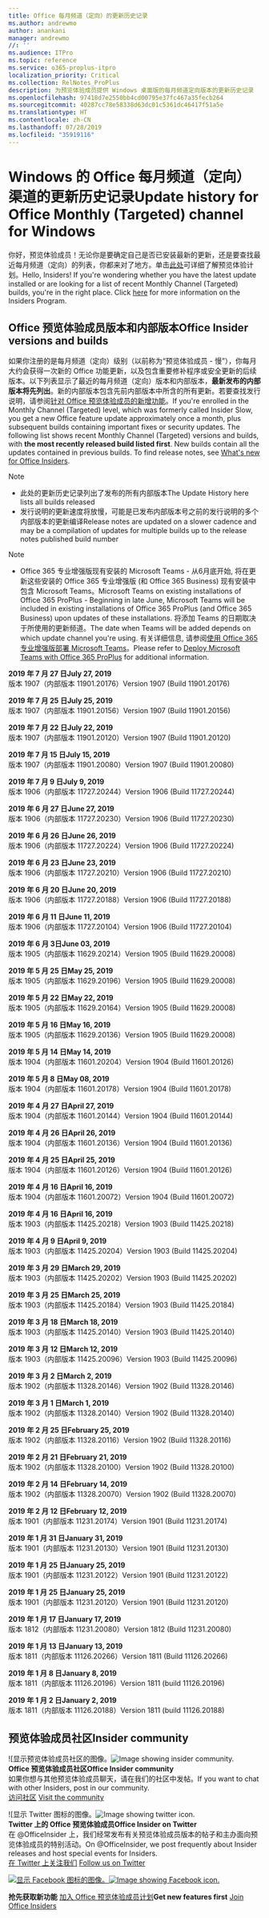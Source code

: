 ```yaml
---
title: Office 每月频道（定向）的更新历史记录
ms.author: andrewmo
author: anankani
manager: andrewmo
//: ''
ms.audience: ITPro
ms.topic: reference
ms.service: o365-proplus-itpro
localization_priority: Critical
ms.collection: RelNotes_ProPlus
description: 为预览体验成员提供 Windows 桌面版的每月频道定向版本的更新历史记录
ms.openlocfilehash: 97418d7e2550bb4cd00795e37fc467a35fecb264
ms.sourcegitcommit: 40287cc78e58338d63dc01c5361dc46417f51a5e
ms.translationtype: HT
ms.contentlocale: zh-CN
ms.lasthandoff: 07/28/2019
ms.locfileid: "35919116"
---
```

# <a name="update-history-for-office-monthly-targeted-channel-for-windows"></a><span data-ttu-id="d90e3-103">Windows 的 Office 每月频道（定向）渠道的更新历史记录</span><span class="sxs-lookup"><span data-stu-id="d90e3-103">Update history for Office Monthly (Targeted) channel for Windows</span></span>

<span data-ttu-id="d90e3-p101">你好，预览体验成员！无论你是要确定自己是否已安装最新的更新，还是要查找最近每月频道（定向）的列表，你都来对了地方。单击[此处](https://insider.office.com/)可详细了解预览体验计划。</span><span class="sxs-lookup"><span data-stu-id="d90e3-p101">Hello, Insiders! If you're wondering whether you have the latest update installed or are looking for a list of recent Monthly Channel (Targeted) builds, you're in the right place. Click [here](https://insider.office.com/) for more information on the Insiders Program.</span></span>

## <a name="office-insider-versions-and-builds"></a><span data-ttu-id="d90e3-107">Office 预览体验成员版本和内部版本</span><span class="sxs-lookup"><span data-stu-id="d90e3-107">Office Insider versions and builds</span></span>

<span data-ttu-id="d90e3-p102">如果你注册的是每月频道（定向）级别（以前称为“预览体验成员 - 慢”），你每月大约会获得一次新的 Office 功能更新，以及包含重要修补程序或安全更新的后续版本。以下列表显示了最近的每月频道（定向）版本和内部版本，**最新发布的内部版本将先列出**。新的内部版本包含先前内部版本中所含的所有更新。若要查找发行说明，请参阅[针对 Office 预览体验成员的新增功能](https://support.office.com/zh-CN/article/what-s-new-for-office-insiders-c152d1e2-96ff-4ce9-8c14-e74e13847a24)。</span><span class="sxs-lookup"><span data-stu-id="d90e3-p102">If you're enrolled in the Monthly Channel (Targeted) level, which was formerly called Insider Slow, you get a new Office feature update approximately once a month, plus subsequent builds containing important fixes or security updates. The following list shows recent Monthly Channel (Targeted) versions and builds, with **the most recently released build listed first**. New builds contain all the updates contained in previous builds. To find release notes, see [What's new for Office Insiders](https://support.office.com/zh-CN/article/what-s-new-for-office-insiders-c152d1e2-96ff-4ce9-8c14-e74e13847a24).</span></span>

> [!NOTE]
> - <span data-ttu-id="d90e3-112">此处的更新历史记录列出了发布的所有内部版本</span><span class="sxs-lookup"><span data-stu-id="d90e3-112">The Update History here lists all builds released</span></span>
> - <span data-ttu-id="d90e3-113">发行说明的更新速度将放慢，可能是已发布内部版本号之前的发行说明的多个内部版本的更新编译</span><span class="sxs-lookup"><span data-stu-id="d90e3-113">Release notes are updated on a slower cadence and may be a compilation of updates for multiple builds up to the release notes published build number</span></span>

 > [!NOTE]
> - <span data-ttu-id="d90e3-114">Office 365 专业增强版现有安装的 Microsoft Teams - 从6月底开始, 将在更新这些安装的 Office 365 专业增强版 (和 Office 365 Business) 现有安装中包含 Microsoft Teams。</span><span class="sxs-lookup"><span data-stu-id="d90e3-114">Microsoft Teams on existing installations of Office 365 ProPlus - Beginning in late June, Microsoft Teams will be included in existing installations of Office 365 ProPlus (and Office 365 Business) upon updates of these installations.</span></span> <span data-ttu-id="d90e3-115">将添加 Teams 的日期取决于所使用的更新频道。</span><span class="sxs-lookup"><span data-stu-id="d90e3-115">The date when Teams will be added depends on which update channel you're using.</span></span> <span data-ttu-id="d90e3-116">有关详细信息, 请参阅[使用 Office 365 专业增强版部署 Microsoft Teams](https://docs.microsoft.com/zh-CN/deployoffice/teams-install)。</span><span class="sxs-lookup"><span data-stu-id="d90e3-116">Please refer to [Deploy Microsoft Teams with Office 365 ProPlus](https://docs.microsoft.com/zh-CN/deployoffice/teams-install) for additional information.</span></span>

[//]: # (请勿移除)

<span data-ttu-id="d90e3-118">**2019 年 7 月 27 日**</span><span class="sxs-lookup"><span data-stu-id="d90e3-118">**July 27, 2019**</span></span><br/>
<span data-ttu-id="d90e3-119">版本 1907（内部版本 11901.20176）</span><span class="sxs-lookup"><span data-stu-id="d90e3-119">Version 1907 (Build 11901.20176)</span></span><br/>

<span data-ttu-id="d90e3-120">**2019 年 7 月 25 日**</span><span class="sxs-lookup"><span data-stu-id="d90e3-120">**July 25, 2019**</span></span><br/>
<span data-ttu-id="d90e3-121">版本 1907（内部版本 11901.20156）</span><span class="sxs-lookup"><span data-stu-id="d90e3-121">Version 1907 (Build 11901.20156)</span></span><br/>

<span data-ttu-id="d90e3-122">**2019 年 7 月 22 日**</span><span class="sxs-lookup"><span data-stu-id="d90e3-122">**July 22, 2019**</span></span><br/>
<span data-ttu-id="d90e3-123">版本 1907（内部版本 11901.20120）</span><span class="sxs-lookup"><span data-stu-id="d90e3-123">Version 1907 (Build 11901.20120)</span></span><br/>

<span data-ttu-id="d90e3-124">**2019 年 7 月 15 日**</span><span class="sxs-lookup"><span data-stu-id="d90e3-124">**July 15, 2019**</span></span><br/>
<span data-ttu-id="d90e3-125">版本 1907（内部版本 11901.20080）</span><span class="sxs-lookup"><span data-stu-id="d90e3-125">Version 1907 (Build 11901.20080)</span></span><br/>

<span data-ttu-id="d90e3-126">**2019 年 7 月 9 日**</span><span class="sxs-lookup"><span data-stu-id="d90e3-126">**July 9, 2019**</span></span><br/>
<span data-ttu-id="d90e3-127">版本 1906（内部版本 11727.20244）</span><span class="sxs-lookup"><span data-stu-id="d90e3-127">Version 1906 (Build 11727.20244)</span></span><br/>

<span data-ttu-id="d90e3-128">**2019 年 6 月 27 日**</span><span class="sxs-lookup"><span data-stu-id="d90e3-128">**June 27, 2019**</span></span><br/>
<span data-ttu-id="d90e3-129">版本 1906（内部版本 11727.20230）</span><span class="sxs-lookup"><span data-stu-id="d90e3-129">Version 1906 (Build 11727.20230)</span></span><br/>

<span data-ttu-id="d90e3-130">**2019 年 6 月 26 日**</span><span class="sxs-lookup"><span data-stu-id="d90e3-130">**June 26, 2019**</span></span><br/>
<span data-ttu-id="d90e3-131">版本 1906（内部版本 11727.20224）</span><span class="sxs-lookup"><span data-stu-id="d90e3-131">Version 1906 (Build 11727.20224)</span></span><br/>

<span data-ttu-id="d90e3-132">**2019 年 6 月 23 日**</span><span class="sxs-lookup"><span data-stu-id="d90e3-132">**June 23, 2019**</span></span><br/>
<span data-ttu-id="d90e3-133">版本 1906（内部版本 11727.20210）</span><span class="sxs-lookup"><span data-stu-id="d90e3-133">Version 1906 (Build 11727.20210)</span></span><br/>

<span data-ttu-id="d90e3-134">**2019 年 6 月 20 日**</span><span class="sxs-lookup"><span data-stu-id="d90e3-134">**June 20, 2019**</span></span><br/>
<span data-ttu-id="d90e3-135">版本 1906（内部版本 11727.20188）</span><span class="sxs-lookup"><span data-stu-id="d90e3-135">Version 1906 (Build 11727.20188)</span></span><br/>

<span data-ttu-id="d90e3-136">**2019 年 6 月 11 日**</span><span class="sxs-lookup"><span data-stu-id="d90e3-136">**June 11, 2019**</span></span><br/>
<span data-ttu-id="d90e3-137">版本 1906（内部版本 11727.20104）</span><span class="sxs-lookup"><span data-stu-id="d90e3-137">Version 1906 (Build 11727.20104)</span></span><br/>

<span data-ttu-id="d90e3-138">**2019 年 6 月 3日**</span><span class="sxs-lookup"><span data-stu-id="d90e3-138">**June 03, 2019**</span></span><br/>
<span data-ttu-id="d90e3-139">版本 1905（内部版本 11629.20214）</span><span class="sxs-lookup"><span data-stu-id="d90e3-139">Version 1905 (Build 11629.20008)</span></span><br/>

<span data-ttu-id="d90e3-140">**2019 年 5 月 25 日**</span><span class="sxs-lookup"><span data-stu-id="d90e3-140">**May 25, 2019**</span></span><br/>
<span data-ttu-id="d90e3-141">版本 1905（内部版本 11629.20196）</span><span class="sxs-lookup"><span data-stu-id="d90e3-141">Version 1905 (Build 11629.20008)</span></span><br/>

<span data-ttu-id="d90e3-142">**2019 年 5 月 22 日**</span><span class="sxs-lookup"><span data-stu-id="d90e3-142">**May 22, 2019**</span></span><br/> <span data-ttu-id="d90e3-143">版本 1905（内部版本 11629.20164）</span><span class="sxs-lookup"><span data-stu-id="d90e3-143">Version 1905 (Build 11629.20008)</span></span><br/>

<span data-ttu-id="d90e3-144">**2019 年 5 月 16 日**</span><span class="sxs-lookup"><span data-stu-id="d90e3-144">**May 16, 2019**</span></span><br/>
<span data-ttu-id="d90e3-145">版本 1905（内部版本 11629.20136）</span><span class="sxs-lookup"><span data-stu-id="d90e3-145">Version 1905 (Build 11629.20008)</span></span><br/>

<span data-ttu-id="d90e3-146">**2019 年 5 月 14 日**</span><span class="sxs-lookup"><span data-stu-id="d90e3-146">**May 14, 2019**</span></span><br/>
<span data-ttu-id="d90e3-147">版本 1904（内部版本 11601.20204）</span><span class="sxs-lookup"><span data-stu-id="d90e3-147">Version 1904 (Build 11601.20126)</span></span><br/>

<span data-ttu-id="d90e3-148">**2019 年 5 月 8 日**</span><span class="sxs-lookup"><span data-stu-id="d90e3-148">**May 08, 2019**</span></span><br/>
<span data-ttu-id="d90e3-149">版本 1904（内部版本 11601.20178）</span><span class="sxs-lookup"><span data-stu-id="d90e3-149">Version 1904 (Build 11601.20178)</span></span><br/>

<span data-ttu-id="d90e3-150">**2019 年 4 月 27 日**</span><span class="sxs-lookup"><span data-stu-id="d90e3-150">**April 27, 2019**</span></span><br/>
<span data-ttu-id="d90e3-151">版本 1904（内部版本 11601.20144）</span><span class="sxs-lookup"><span data-stu-id="d90e3-151">Version 1904 (Build 11601.20144)</span></span><br/>

<span data-ttu-id="d90e3-152">**2019 年 4 月 26 日**</span><span class="sxs-lookup"><span data-stu-id="d90e3-152">**April 26, 2019**</span></span><br/>
<span data-ttu-id="d90e3-153">版本 1904（内部版本 11601.20136）</span><span class="sxs-lookup"><span data-stu-id="d90e3-153">Version 1904 (Build 11601.20136)</span></span><br/>

<span data-ttu-id="d90e3-154">**2019 年 4 月 25 日**</span><span class="sxs-lookup"><span data-stu-id="d90e3-154">**April 25, 2019**</span></span><br/>
<span data-ttu-id="d90e3-155">版本 1904（内部版本 11601.20126）</span><span class="sxs-lookup"><span data-stu-id="d90e3-155">Version 1904 (Build 11601.20126)</span></span><br/>

<span data-ttu-id="d90e3-156">**2019 年 4 月 16 日**</span><span class="sxs-lookup"><span data-stu-id="d90e3-156">**April 16, 2019**</span></span><br/>
<span data-ttu-id="d90e3-157">版本 1904（内部版本 11601.20072）</span><span class="sxs-lookup"><span data-stu-id="d90e3-157">Version 1904 (Build 11601.20072)</span></span><br/>

<span data-ttu-id="d90e3-158">**2019 年 4 月 16 日**</span><span class="sxs-lookup"><span data-stu-id="d90e3-158">**April 16, 2019**</span></span><br/>
<span data-ttu-id="d90e3-159">版本 1903（内部版本 11425.20218）</span><span class="sxs-lookup"><span data-stu-id="d90e3-159">Version 1903 (Build 11425.20218)</span></span><br/>

<span data-ttu-id="d90e3-160">**2019 年 4 月 9 日**</span><span class="sxs-lookup"><span data-stu-id="d90e3-160">**April 9, 2019**</span></span><br/>
<span data-ttu-id="d90e3-161">版本 1903（内部版本 11425.20204）</span><span class="sxs-lookup"><span data-stu-id="d90e3-161">Version 1903 (Build 11425.20204)</span></span><br/>

<span data-ttu-id="d90e3-162">**2019 年 3 月 29 日**</span><span class="sxs-lookup"><span data-stu-id="d90e3-162">**March 29, 2019**</span></span><br/> <span data-ttu-id="d90e3-163">版本 1903（内部版本 11425.20202）</span><span class="sxs-lookup"><span data-stu-id="d90e3-163">Version 1903 (Build 11425.20202)</span></span><br/>

<span data-ttu-id="d90e3-164">**2019 年 3 月 25 日**</span><span class="sxs-lookup"><span data-stu-id="d90e3-164">**March 25, 2019**</span></span><br/> <span data-ttu-id="d90e3-165">版本 1903（内部版本 11425.20184）</span><span class="sxs-lookup"><span data-stu-id="d90e3-165">Version 1903 (Build 11425.20184)</span></span><br/>

<span data-ttu-id="d90e3-166">**2019 年 3 月 18 日**</span><span class="sxs-lookup"><span data-stu-id="d90e3-166">**March 18, 2019**</span></span><br/> <span data-ttu-id="d90e3-167">版本 1903（内部版本 11425.20140）</span><span class="sxs-lookup"><span data-stu-id="d90e3-167">Version 1903 (Build 11425.20140)</span></span><br/>

<span data-ttu-id="d90e3-168">**2019 年 3 月 12 日**</span><span class="sxs-lookup"><span data-stu-id="d90e3-168">**March 12, 2019**</span></span><br/> <span data-ttu-id="d90e3-169">版本 1903（内部版本 11425.20096）</span><span class="sxs-lookup"><span data-stu-id="d90e3-169">Version 1903 (Build 11425.20096)</span></span><br/>

<span data-ttu-id="d90e3-170">**2019 年 3 月 2 日**</span><span class="sxs-lookup"><span data-stu-id="d90e3-170">**March 2, 2019**</span></span><br/> <span data-ttu-id="d90e3-171">版本 1902（内部版本 11328.20146）</span><span class="sxs-lookup"><span data-stu-id="d90e3-171">Version 1902 (Build 11328.20146)</span></span><br/>

<span data-ttu-id="d90e3-172">**2019 年 3 月 1 日**</span><span class="sxs-lookup"><span data-stu-id="d90e3-172">**March 1, 2019**</span></span><br/> <span data-ttu-id="d90e3-173">版本 1902（内部版本 11328.20140）</span><span class="sxs-lookup"><span data-stu-id="d90e3-173">Version 1902 (Build 11328.20140)</span></span><br/>

<span data-ttu-id="d90e3-174">**2019 年 2 月 25 日**</span><span class="sxs-lookup"><span data-stu-id="d90e3-174">**February 25, 2019**</span></span><br/> <span data-ttu-id="d90e3-175">版本 1902（内部版本 11328.20116）</span><span class="sxs-lookup"><span data-stu-id="d90e3-175">Version 1902 (Build 11328.20116)</span></span><br/>

<span data-ttu-id="d90e3-176">**2019 年 2 月 21 日**</span><span class="sxs-lookup"><span data-stu-id="d90e3-176">**February 21, 2019**</span></span><br/> <span data-ttu-id="d90e3-177">版本 1902（内部版本 11328.20100）</span><span class="sxs-lookup"><span data-stu-id="d90e3-177">Version 1902 (Build 11328.20100)</span></span><br/>

<span data-ttu-id="d90e3-178">**2019 年 2 月 14 日**</span><span class="sxs-lookup"><span data-stu-id="d90e3-178">**February 14, 2019**</span></span><br/> <span data-ttu-id="d90e3-179">版本 1902（内部版本 11328.20070）</span><span class="sxs-lookup"><span data-stu-id="d90e3-179">Version 1902 (Build 11328.20070)</span></span><br/>

<span data-ttu-id="d90e3-180">**2019 年 2 月 12 日**</span><span class="sxs-lookup"><span data-stu-id="d90e3-180">**February 12, 2019**</span></span><br/> <span data-ttu-id="d90e3-181">版本 1901（内部版本 11231.20174）</span><span class="sxs-lookup"><span data-stu-id="d90e3-181">Version 1901 (Build 11231.20174)</span></span><br/>

<span data-ttu-id="d90e3-182">**2019 年 1 月 31 日**</span><span class="sxs-lookup"><span data-stu-id="d90e3-182">**January 31, 2019**</span></span><br/> <span data-ttu-id="d90e3-183">版本 1901（内部版本 11231.20130）</span><span class="sxs-lookup"><span data-stu-id="d90e3-183">Version 1901 (Build 11231.20130)</span></span><br/> 

<span data-ttu-id="d90e3-184">**2019 年 1 月 25 日**</span><span class="sxs-lookup"><span data-stu-id="d90e3-184">**January 25, 2019**</span></span><br/> <span data-ttu-id="d90e3-185">版本 1901（内部版本 11231.20122）</span><span class="sxs-lookup"><span data-stu-id="d90e3-185">Version 1901 (Build 11231.20122)</span></span><br/> 

<span data-ttu-id="d90e3-186">**2019 年 1 月 25 日**</span><span class="sxs-lookup"><span data-stu-id="d90e3-186">**January 25, 2019**</span></span><br/> <span data-ttu-id="d90e3-187">版本 1901（内部版本 11231.20120）</span><span class="sxs-lookup"><span data-stu-id="d90e3-187">Version 1901 (Build 11231.20120)</span></span><br/> 

<span data-ttu-id="d90e3-188">**2019 年 1 月 17 日**</span><span class="sxs-lookup"><span data-stu-id="d90e3-188">**January 17, 2019**</span></span><br/> <span data-ttu-id="d90e3-189">版本 1812（内部版本 11231.20080）</span><span class="sxs-lookup"><span data-stu-id="d90e3-189">Version 1812 (Build 11231.20080)</span></span><br/> 

<span data-ttu-id="d90e3-190">**2019 年 1 月 13 日**</span><span class="sxs-lookup"><span data-stu-id="d90e3-190">**January 13, 2019**</span></span><br/> <span data-ttu-id="d90e3-191">版本 1811（内部版本 11126.20266）</span><span class="sxs-lookup"><span data-stu-id="d90e3-191">Version 1811 (Build 11126.20266)</span></span><br/>

<span data-ttu-id="d90e3-192">**2019 年 1 月 8 日**</span><span class="sxs-lookup"><span data-stu-id="d90e3-192">**January 8, 2019**</span></span><br/> <span data-ttu-id="d90e3-193">版本 1811（内部版本 11126.20196）</span><span class="sxs-lookup"><span data-stu-id="d90e3-193">Version 1811 (build 11126.20196)</span></span><br/> 

<span data-ttu-id="d90e3-194">**2019 年 1 月 2 日**</span><span class="sxs-lookup"><span data-stu-id="d90e3-194">**January 2, 2019**</span></span><br/> <span data-ttu-id="d90e3-195">版本 1811（内部版本 11126.20188）</span><span class="sxs-lookup"><span data-stu-id="d90e3-195">Version 1811 (build 11126.20188)</span></span><br/> 


## <a name="insider-community"></a><span data-ttu-id="d90e3-196">预览体验成员社区</span><span class="sxs-lookup"><span data-stu-id="d90e3-196">Insider community</span></span>

<span data-ttu-id="d90e3-197">![显示预览体验成员社区的图像。</span><span class="sxs-lookup"><span data-stu-id="d90e3-197">![Image showing insider community.</span></span> ](images/insidercommunity.png)<br/>
<span data-ttu-id="d90e3-198">**Office 预览体验成员社区**</span><span class="sxs-lookup"><span data-stu-id="d90e3-198">**Office Insider community**</span></span><br/> <span data-ttu-id="d90e3-199">如果你想与其他预览体验成员聊天，请在我们的社区中发帖。</span><span class="sxs-lookup"><span data-stu-id="d90e3-199">If you want to chat with other Insiders, post in our community.</span></span><br/><span data-ttu-id="d90e3-200"> 
[访问社区](https://go.microsoft.com/fwlink/?linkid=843493)</span><span class="sxs-lookup"><span data-stu-id="d90e3-200"> 
[Visit the community](https://go.microsoft.com/fwlink/?linkid=843493)</span></span><br/> 

<span data-ttu-id="d90e3-201">![显示 Twitter 图标的图像。</span><span class="sxs-lookup"><span data-stu-id="d90e3-201">![Image showing twitter icon.</span></span> ](images/twitter.png)<br/>
<span data-ttu-id="d90e3-202">**Twitter 上的 Office 预览体验成员**</span><span class="sxs-lookup"><span data-stu-id="d90e3-202">**Office Insider on Twitter**</span></span><br/> <span data-ttu-id="d90e3-203">在 @OfficeInsider 上，我们经常发布有关预览体验成员版本的帖子和主办面向预览体验成员的特别活动。</span><span class="sxs-lookup"><span data-stu-id="d90e3-203">On @OfficeInsider, we post frequently about Insider releases and host special events for Insiders.</span></span><br/><span data-ttu-id="d90e3-204"> 
[在 Twitter 上关注我们](https://go.microsoft.com/fwlink/?linkid=717717)</span><span class="sxs-lookup"><span data-stu-id="d90e3-204"> 
[Follow us on Twitter](https://go.microsoft.com/fwlink/?linkid=717717)</span></span><br/> 

<span data-ttu-id="d90e3-205">[
  ![显示 Facebook 图标的图像。](images/facebook.png)](https://www.facebook.com/sharer.php?u=https://support.office.com/zh-CN/article/Update-history-for-Office-Insider-for-Windows-desktop-64bbb317-972a-4933-8b82-cc866f0b067c)</span><span class="sxs-lookup"><span data-stu-id="d90e3-205">[![Image showing Facebook icon. ](images/facebook.png)](https://www.facebook.com/sharer.php?u=https://support.office.com/en-us/article/Update-history-for-Office-Insider-for-Windows-desktop-64bbb317-972a-4933-8b82-cc866f0b067c)</span></span>       


<span data-ttu-id="d90e3-206">**抢先获取新功能**
[加入 Office 预览体验成员计划](https://insider.office.com/)</span><span class="sxs-lookup"><span data-stu-id="d90e3-206">**Get new features first**
[Join Office Insiders](https://insider.office.com/)</span></span>
